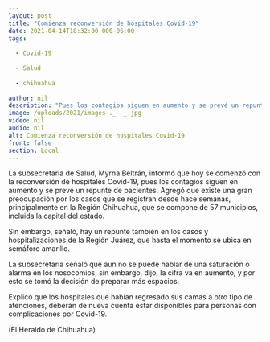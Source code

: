```yaml
---
layout: post
title: "Comienza reconversión de hospitales Covid-19"
date: 2021-04-14T18:32:00.000-06:00
tags:
  
  - Covid-19
  
  - Salud
  
  - chihuahua
  
author: nil
description: "Pues los contagios siguen en aumento y se prevé un repunte de pacientes, principalmente en la Región Chihuahua, que se compone de 57 municipios, incluida la capital del estado"
image: /uploads/2021/images-._--_.jpg
video: nil
audio: nil
alt: Comienza reconversión de hospitales Covid-19
front: false
section: Local
---
```


La subsecretaria de Salud, Myrna Beltrán, informó que hoy se comenzó con la reconversión de hospitales Covid-19, pues los contagios siguen en aumento y se prevé un repunte de pacientes.
Agregó que existe una gran preocupación por los casos que se registran desde hace semanas, principalmente en la Región Chihuahua, que se compone de 57 municipios, incluida la capital del estado.

Sin embargo, señaló, hay un repunte también en los casos y hospitalizaciones de la Región Juárez, que hasta el momento se ubica en semáforo amarillo.

La subsecretaria señaló que aun no se puede hablar de una saturación o alarma en los nosocomios, sin embargo, dijo, la cifra va en aumento, y por esto se tomó la decisión de preparar más espacios.

Explicó que los hospitales que habían regresado sus camas a otro tipo de atenciones, deberán de nueva cuenta estar disponibles para personas con complicaciones por Covid-19.

(El Heraldo de Chihuahua)